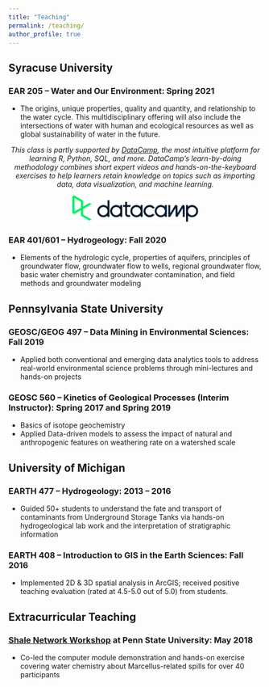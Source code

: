 ```yaml
---
title: "Teaching"
permalink: /teaching/
author_profile: true
---
```


## Syracuse University
### EAR 205 – Water and Our Environment: Spring 2021
* The origins, unique properties, quality and quantity, and relationship to the water cycle.  This multidisciplinary offering will also include the intersections of water with human and ecological resources as well as global sustainability of water in the future.
<div align="center"><i>This class is partly supported by <a href="https://www.datacamp.com/">DataCamp</a>, the most intuitive platform for learning R, Python, SQL, and more. DataCamp’s learn-by-doing methodology combines short expert videos and hands-on-the-keyboard exercises to help learners retain knowledge on topics such as importing data, data visualization, and machine learning.</i></div>
<p align="center">
  <img src="/images/datacamp.png" width="250" height="52">
</p>


### EAR 401/601 – Hydrogeology: Fall 2020
* Elements of the hydrologic cycle, properties of aquifers, principles of groundwater flow, groundwater flow to wells, regional groundwater flow, basic water chemistry and groundwater contamination, and field methods and groundwater modeling


## Pennsylvania State University
### GEOSC/GEOG 497 – Data Mining in Environmental Sciences: Fall 2019
*	Applied both conventional and emerging data analytics tools to address real-world environmental science problems through mini-lectures and hands-on projects

### GEOSC 560 – Kinetics of Geological Processes (Interim Instructor): Spring 2017 and Spring 2019
* Basics of isotope geochemistry
* Applied Data-driven models to assess the impact of natural and anthropogenic features on weathering rate on a watershed scale

## University of Michigan
### EARTH 477 – Hydrogeology: 2013 – 2016
* Guided 50+ students to understand the fate and transport of contaminants from Underground Storage Tanks via hands-on hydrogeological lab work and the interpretation of stratigraphic information

### EARTH 408 – Introduction to GIS in the Earth Sciences: Fall 2016
* Implemented 2D & 3D spatial analysis in ArcGIS; received positive teaching evaluation (rated at 4.5-5.0 out of 5.0) from students.


## Extracurricular Teaching
### [Shale Network Workshop](http://www.shalenetwork.org/content/2018-shale-network-workshop) at Penn State University: May 2018
* Co-led the computer module demonstration and hands-on exercise covering water chemistry about Marcellus-related spills for over 40 participants

